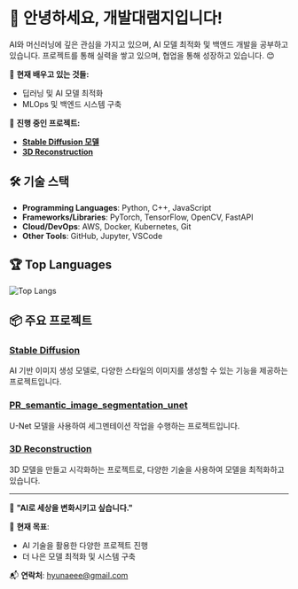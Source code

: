 # 👋 안녕하세요, 개발대램지입니다!

AI와 머신러닝에 깊은 관심을 가지고 있으며, AI 모델 최적화 및 백엔드 개발을 공부하고 있습니다. 프로젝트를 통해 실력을 쌓고 있으며, 협업을 통해 성장하고 있습니다. 😊

🌱 **현재 배우고 있는 것들:**
- 딥러닝 및 AI 모델 최적화
- MLOps 및 백엔드 시스템 구축

🔭 **진행 중인 프로젝트:**
- **[Stable Diffusion 모델](https://github.com/hyunaeee/StableDiffusion)**
- **[3D Reconstruction](https://github.com/hyunaeee/3D-reconstruction)**

## 🛠️ **기술 스택**

- **Programming Languages**: Python, C++, JavaScript
- **Frameworks/Libraries**: PyTorch, TensorFlow, OpenCV, FastAPI
- **Cloud/DevOps**: AWS, Docker, Kubernetes, Git
- **Other Tools**: GitHub, Jupyter, VSCode

## 🏆 **Top Languages**

![Top Langs](https://github-readme-stats.vercel.app/api/top-langs/?username=hyunaeee&layout=compact)

## 📦 **주요 프로젝트**

### [Stable Diffusion](https://github.com/hyunaeee/StableDiffusion)
AI 기반 이미지 생성 모델로, 다양한 스타일의 이미지를 생성할 수 있는 기능을 제공하는 프로젝트입니다.

### [PR_semantic_image_segmentation_unet](https://github.com/hyunaeee/PR_semantic_image_segmentation_unet)
U-Net 모델을 사용하여 세그멘테이션 작업을 수행하는 프로젝트입니다.

### [3D Reconstruction](https://github.com/hyunaeee/3D-reconstruction)
3D 모델을 만들고 시각화하는 프로젝트로, 다양한 기술을 사용하여 모델을 최적화하고 있습니다.

---

🎯 **"AI로 세상을 변화시키고 싶습니다."**

📝 **현재 목표**:
- AI 기술을 활용한 다양한 프로젝트 진행
- 더 나은 모델 최적화 및 시스템 구축

📬 **연락처**: hyunaeee@gmail.com


